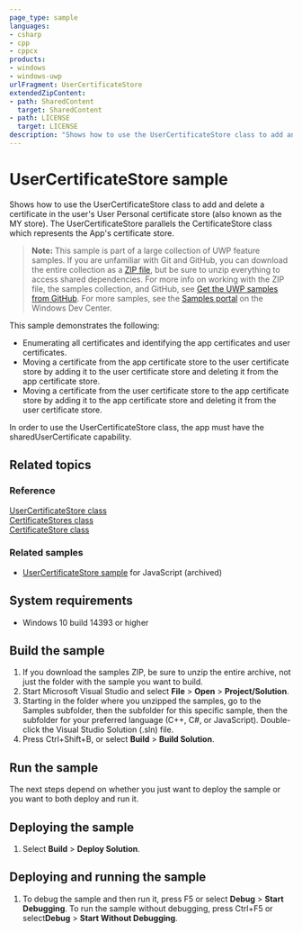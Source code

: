 ```yaml
---
page_type: sample
languages:
- csharp
- cpp
- cppcx
products:
- windows
- windows-uwp
urlFragment: UserCertificateStore
extendedZipContent:
- path: SharedContent
  target: SharedContent
- path: LICENSE
  target: LICENSE
description: "Shows how to use the UserCertificateStore class to add and delete a certificate in the user's User Personal certificate store."
---
```


<!---
  category: IdentitySecurityAndEncryption
  samplefwlink: http://go.microsoft.com/fwlink/p/?LinkId=784879
--->

# UserCertificateStore sample

Shows how to use the UserCertificateStore class to add and delete a certificate
in the user's User Personal certificate store (also known as the MY store).
The UserCertificateStore parallels the CertificateStore class which represents
the App's certificate store.

> **Note:** This sample is part of a large collection of UWP feature samples. 
> If you are unfamiliar with Git and GitHub, you can download the entire collection as a 
> [ZIP file](https://github.com/Microsoft/Windows-universal-samples/archive/master.zip), but be 
> sure to unzip everything to access shared dependencies. For more info on working with the ZIP file, 
> the samples collection, and GitHub, see [Get the UWP samples from GitHub](https://aka.ms/ovu2uq). 
> For more samples, see the [Samples portal](https://aka.ms/winsamples) on the Windows Dev Center. 

This sample demonstrates the following:

* Enumerating all certificates and identifying the app certificates and user certificates.
* Moving a certificate from the app certificate store to the user certificate store
  by adding it to the user certificate store
  and deleting it from the app certificate store.
* Moving a certificate from the user certificate store to the app certificate store
  by adding it to the app certificate store
  and deleting it from the user certificate store.

In order to use the UserCertificateStore class,
the app must have the sharedUserCertificate capability.

## Related topics

### Reference

[UserCertificateStore class](https://msdn.microsoft.com/library/windows/apps/windows.security.cryptography.certificates.usercertificatestore.aspx)  
[CertificateStores class](https://msdn.microsoft.com/library/windows/apps/windows.security.cryptography.certificates.certificatestores.aspx)  
[CertificateStore class](https://msdn.microsoft.com/library/windows/apps/windows.security.cryptography.certificates.certificatestore.aspx)  

### Related samples

* [UserCertificateStore sample](/archived/UserCertificateStore/) for JavaScript (archived)

## System requirements

* Windows 10 build 14393 or higher

## Build the sample

1. If you download the samples ZIP, be sure to unzip the entire archive, not just the folder with the sample you want to build. 
2. Start Microsoft Visual Studio and select **File** \> **Open** \> **Project/Solution**.
3. Starting in the folder where you unzipped the samples, go to the Samples subfolder, then the subfolder for this specific sample, then the subfolder for your preferred language (C++, C#, or JavaScript). Double-click the Visual Studio Solution (.sln) file.
4. Press Ctrl+Shift+B, or select **Build** \> **Build Solution**.

## Run the sample

The next steps depend on whether you just want to deploy the sample or you want to both deploy and run it.

## Deploying the sample

1.  Select **Build** \> **Deploy Solution**.

## Deploying and running the sample

1.  To debug the sample and then run it, press F5 or select **Debug** \> **Start Debugging**. To run the sample without debugging, press Ctrl+F5 or select**Debug** \> **Start Without Debugging**.
